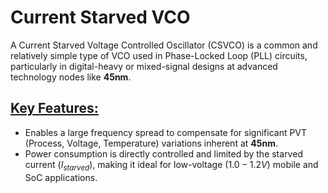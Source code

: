 # Current Starved VCO
A Current Starved Voltage Controlled Oscillator (CSVCO) is a common and relatively simple type of VCO used in Phase-Locked Loop (PLL) circuits, particularly in digital-heavy or mixed-signal designs at advanced technology nodes like $\mathbf{45nm}$.

## <ins>Key Features:</ins>
  - Enables a large frequency spread to compensate for significant PVT (Process, Voltage, Temperature) variations inherent at $\mathbf{45nm}$.
  - Power consumption is directly controlled and limited by the starved current $\left(I_{starved}\right)$, making it ideal for low-voltage ($1.0-1.2V$) mobile and SoC applications.
